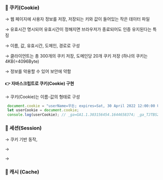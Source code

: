 ### 💙 쿠키(Cookie)

→ 웹 페이지에 사용자 정보를 저장, 저장되는 키와 값이 들어있는 작은 데이터 파일

→ 유효시간 명시되어 유효시간이 정해지면 브라우저가 종료되어도 인증 유지된다는 특징

→ 이름, 값, 유효시간, 도메인, 경로로 구성

→ 클라이언트는 총 300개의 쿠키 저장, 도메인당 20개 쿠키 저장
  (하나의 쿠키는 4KB(=4096Byte)
  
→ 정보를 악용할 수 있어 보안에 약함  

#### 👉 자바스크립트로 쿠키(Cookie) 구현
→ 쿠키(Cookie)는 이름-값의 형태로 구성
```js
 document.cookie = "userName=우든; expires=Sat, 30 April 2022 12:00:00 UTC; path=/;";
 let userCookie = document.cookie;
 console.log(userCookie); // _ga=GA1.1.303156454.1644658374; _ga_TJTBS2VS6X=GS1.1.1645796432.5.1.1645797503.0; userName=우든
```


### 💙 세션(Session)

→ 쿠키 기반 동작,

→

→

### 💙 캐시 (Cache)
